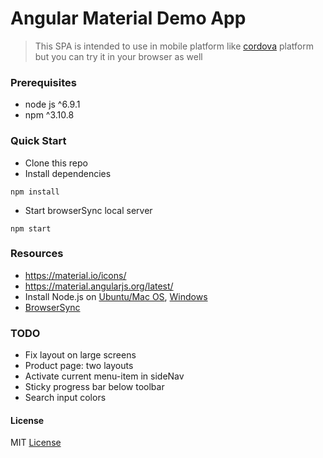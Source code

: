 # Angular Material Demo App

> This SPA is intended to use in mobile platform like [cordova](http://ngcordova.com/) platform but you can try it in your browser as well

### Prerequisites
* node js ^6.9.1
* npm ^3.10.8


### Quick Start
* Clone this repo
* Install dependencies
```
npm install
```
* Start browserSync local server
```
npm start
```

### Resources
* https://material.io/icons/
* https://material.angularjs.org/latest/
* Install Node.js on [Ubuntu/Mac OS](https://github.com/creationix/nvm), [Windows](https://nodejs.org/en/download/)
* [BrowserSync](http://www.browsersync.io)

### TODO
* Fix layout on large screens
* Product page: two layouts
* Activate current menu-item in sideNav
* Sticky progress bar below toolbar
* Search input colors 


#### License
MIT [License](LICENSE.txt)
